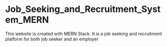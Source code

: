 # Job_Seeking_and_Recruitment_System_MERN
This website is created with MERN Stack. It is a job seeking and recruitment platform for both job seeker and an employer
